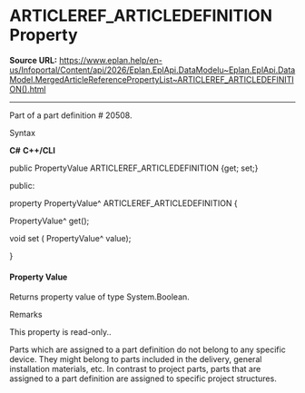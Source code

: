 # ARTICLEREF_ARTICLEDEFINITION Property

**Source URL:** https://www.eplan.help/en-us/Infoportal/Content/api/2026/Eplan.EplApi.DataModelu~Eplan.EplApi.DataModel.MergedArticleReferencePropertyList~ARTICLEREF_ARTICLEDEFINITION().html

---

Part of a part definition # 20508.

Syntax

**C#**
**C++/CLI**


public PropertyValue ARTICLEREF_ARTICLEDEFINITION {get; set;}

public:

property PropertyValue^ ARTICLEREF_ARTICLEDEFINITION {

   PropertyValue^ get();

   void set (    PropertyValue^ value);

}


#### Property Value

Returns property value of type System.Boolean.

Remarks

This property is read-only..

Parts which are assigned to a part definition do not belong to any specific device. They might belong to parts included in the delivery, general installation materials, etc. In contrast to project parts, parts that are assigned to a part definition are assigned to specific project structures.
